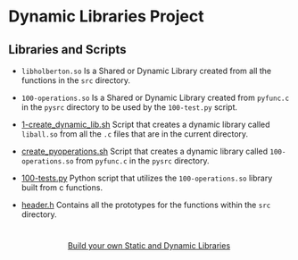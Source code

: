 # Dynamic Libraries Project

## Libraries and Scripts

* `libholberton.so` Is a Shared or Dynamic Library created from all the functions
  in the `src` directory.

* `100-operations.so` Is a Shared or Dynamic Library created from `pyfunc.c` in the `pysrc` directory to be used by the `100-test.py` script.

* [1-create_dynamic_lib.sh](../0x00-c_dynamic_libraries/1-create_dynamic_lib.sh) Script that creates a dynamic library called `liball.so` from all the `.c` files that are in the current directory.

* [create_pyoperations.sh](../0x00-c_dynamic_libraries/create_pyoperations.sh) Script that creates a dynamic library called `100-operations.so` from `pyfunc.c` in the `pysrc` directory.

* [100-tests.py](../0x00-c_dynamic_libraries/100-tests.py) Python script that utilizes the `100-operations.so` library built from c functions.

* [header.h](../0x00-c_dynamic_libraries/holberton.h) Contains all the prototypes for the functions within the `src` directory.

#

<p align="center">
   <a href="Medium">Build your own Static and Dynamic Libraries</a>
</p>